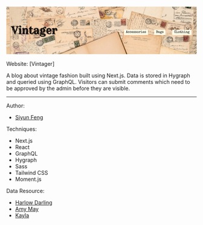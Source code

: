 ![](Vintager-README-banner.png)

Website: [Vintager]

A blog about vintage fashion built using Next.js. Data is stored in Hygraph and queried using GraphQL. Visitors can submit comments which need to be approved by the admin before they are visible.

---

Author:

- [Siyun Feng](https://www.linkedin.com/in/siyunfeng)

Techniques:

- Next.js
- React
- GraphQL
- Hygraph
- Sass
- Tailwind CSS
- Moment.js

Data Resource:

- [Harlow Darling](https://harlowdarling.com)
- [Amy May](https://missamymay.com)
- [Kayla](http://www.gracefullyvintage.com.au)
